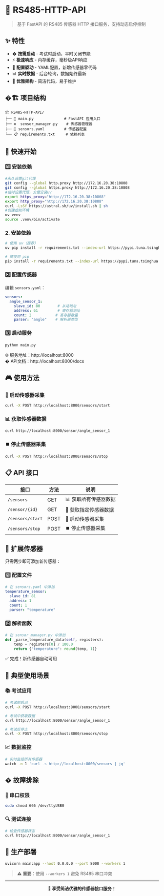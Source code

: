 # 🚀 RS485-HTTP-API

> 基于 FastAPI 的 RS485 传感器 HTTP 接口服务，支持动态启停控制

## ✨ 特性

- � **按需启动** - 考试时启动，平时关闭节能
- ⚡ **极速响应** - 内存缓存，毫秒级API响应
- 🔧 **配置驱动** - YAML配置，新增传感器零代码
- 📊 **实时数据** - 后台轮询，数据始终最新
- 🎨 **优雅架构** - 简洁代码，易于维护

## �🏗️ 项目结构

```
📦 RS485-HTTP-API/
├── 🐍 main.py              # FastAPI 应用入口
├── ⚙️  sensor_manager.py    # 传感器管理器
├── 📝 sensors.yaml         # 传感器配置
└── 📋 requirements.txt     # 依赖列表
```

## 🚀 快速开始

### 1️⃣ 安装依赖
```bash
#永久设置git代理
git config --global http.proxy http://172.16.20.38:10808
git config --global https.proxy http://172.16.20.38:10808
#临时设置代理，方便安装uv
export https_proxy="http://172.16.20.38:10808"
export http_proxy="http://172.16.20.38:10808"
curl -LsSf https://astral.sh/uv/install.sh | sh
#创建虚拟环境
uv venv
source .venv/bin/activate
```

### 2. 安装依赖
```bash
# 使用 uv（推荐）
uv pip install -r requirements.txt --index-url https://pypi.tuna.tsinghua.edu.cn/simple

# 或使用 pip
pip install -r requirements.txt --index-url https://pypi.tuna.tsinghua.edu.cn/simple
```

### 2️⃣ 配置传感器
编辑 `sensors.yaml`：
```yaml
sensors:
  angle_sensor_1:
    slave_id: 80        # 从站地址
    address: 61         # 寄存器地址  
    count: 2           # 寄存器数量
    parser: "angle"    # 解析器类型
```

### 3️⃣ 启动服务
```bash
python main.py
```
🌐 服务地址：http://localhost:8000  
� API文档：http://localhost:8000/docs

## 🎮 使用方法

### 📡 启动传感器采集
```bash
curl -X POST http://localhost:8000/sensors/start
```

### 📊 获取传感器数据
```bash
curl http://localhost:8000/sensor/angle_sensor_1
```

### ⏹️ 停止传感器采集
```bash
curl -X POST http://localhost:8000/sensors/stop
```

## 📋 API 接口

| 接口 | 方法 | 说明 |
|------|------|------|
| `/sensors` | GET | 📊 获取所有传感器数据 |
| `/sensor/{id}` | GET | 🎯 获取指定传感器数据 |
| `/sensors/start` | POST | 🚀 启动传感器采集 |
| `/sensors/stop` | POST | ⏹️ 停止传感器采集 |

## 🔧 扩展传感器

只需两步即可添加新传感器：

### 1️⃣ 配置文件
```yaml
# 在 sensors.yaml 中添加
temperature_sensor:
  slave_id: 81
  address: 1  
  count: 1
  parser: "temperature"
```

### 2️⃣ 解析函数
```python
# 在 sensor_manager.py 中添加
def _parse_temperature_data(self, registers):
    temp = registers[0] / 100.0
    return {"temperature": round(temp, 1)}
```

✅ 完成！新传感器自动可用

## 🎯 典型使用场景

### 📚 考试应用
```bash
# 考试前启动
curl -X POST http://localhost:8000/sensors/start

# 考试中获取数据
curl http://localhost:8000/sensor/angle_sensor_1

# 考试后停止
curl -X POST http://localhost:8000/sensors/stop
```

### 📈 数据监控
```bash
# 实时监控所有传感器
watch -n 1 'curl -s http://localhost:8000/sensors | jq'
```

## �️ 故障排除

### 🔐 串口权限
```bash
sudo chmod 666 /dev/ttyUSB0
```

### 🔍 测试连接
```bash
# 检查传感器状态
curl http://localhost:8000/sensor/angle_sensor_1
```

## 🚀 生产部署

```bash
uvicorn main:app --host 0.0.0.0 --port 8000 --workers 1
```

> ⚠️ **重要**：使用 `--workers 1` 避免 RS485 串口冲突

---

<div align="center">

**🎉 享受简洁优雅的传感器接口服务！**

</div>